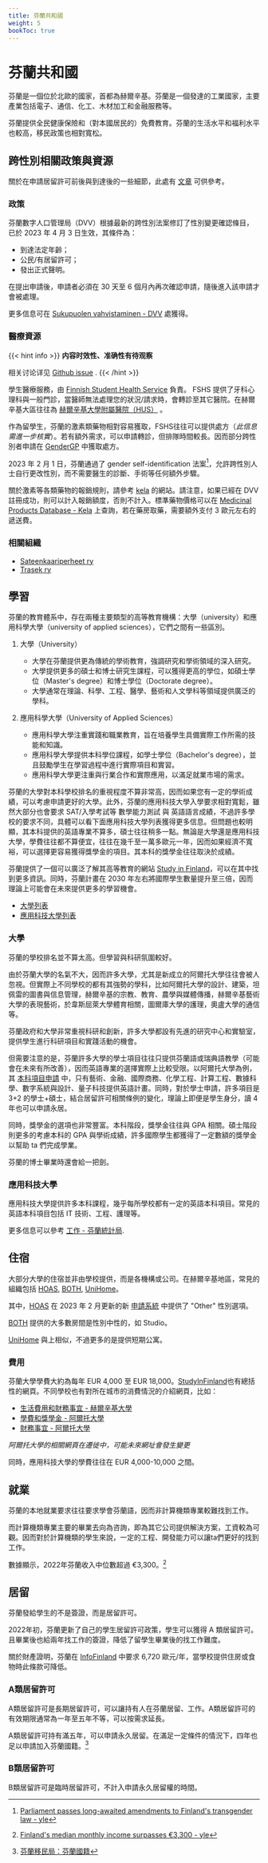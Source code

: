 ```yaml
---
title: 芬蘭共和國
weight: 5
bookToc: true
---
```


# 芬蘭共和國

芬蘭是一個位於北歐的國家，首都為赫爾辛基。芬蘭是一個發達的工業國家，主要產業包括電子、通信、化工、木材加工和金融服務等。

芬蘭提供全民健康保險和（對本國居民的）免費教育。芬蘭的生活水平和福利水平也較高，移民政策也相對寬松。

## 跨性別相關政策與資源

關於在申請居留許可前後與到達後的一些細節，此處有 [文章](https://verbose.linzh.me/posts/2023-start-at-finland/) 可供參考。

### 政策

芬蘭數字人口管理局（DVV）根據最新的跨性別法案修訂了性別變更確認條目，已於 2023 年 4 月 3 日生效，其條件為：

- 到達法定年齡；
- 公民/有居留許可；
- 發出正式聲明。

在提出申請後，申請者必須在 30 天至 6 個月內再次確認申請，隨後進入該申請才會被處理。

更多信息可在 [Sukupuolen vahvistaminen - DVV](https://dvv.fi/sukupuolen-vahvistaminen) 處獲得。

### 醫療資源

{{< hint info >}}
**内容时效性、准确性有待观察**

相关讨论详见 [Github issue](https://github.com/one-among-us/TransAcademicUniGuide/issues/2) .
{{< /hint >}}

學生醫療服務，由 [Finnish Student Health Service](https://www.yths.fi/en/frontpage/) 負責。 FSHS 提供了牙科心理科與一般門診，當醫師無法處理您的狀況/請求時，會轉診至其它醫院。在赫爾辛基大區往往為 [赫爾辛基大學附屬醫院（HUS）](https://www.hus.fi/en) 。

作為留學生，芬蘭的激素類藥物相對容易獲取，FSHS往往可以提供處方（*此信息需進一步核實*）。若有額外需求，可以申請轉診，但排隊時間較長。因而部分跨性別者申請在 [GenderGP](../#gendergp) 中獲取處方。

2023 年 2 月 1 日，芬蘭通過了 gender self-identification 法案[^3]，允許跨性別人士自行更改性別，而不需要醫生的診斷、手術等任何額外步驟。

關於激素等各類藥物的報銷規則，請參考 [kela](https://www.kela.fi/medicine-expenses) 的網站。請注意，如果已經在 DVV 註冊成功，則可以計入報銷額度，否則不計入。標準藥物價格可以在 [Medicinal Products Database - Kela](https://asiointi.kela.fi/laakekys_app/LaakekysApplication?kieli=en) 上查詢，若在藥房取藥，需要額外支付 3 歐元左右的遞送費。

### 相關組織

- [Sateenkaariperheet ry](https://sateenkaariperheet.fi/)
- [Trasek ry](https://trasek.fi/)

## 學習

芬蘭的教育體系中，存在兩種主要類型的高等教育機構：大學（university）和應用科學大學（university of applied sciences），它們之間有一些區別。

1. 大學（University）
   - 大學在芬蘭提供更為傳統的學術教育，強調研究和學術領域的深入研究。
   - 大學提供更多的碩士和博士研究生課程，可以獲得更高的學位，如碩士學位（Master's degree）和博士學位（Doctorate degree）。
   - 大學通常在理論、科學、工程、醫學、藝術和人文學科等領域提供廣泛的學科。

2. 應用科學大學（University of Applied Sciences）
   - 應用科學大學注重實踐和職業教育，旨在培養學生具備實際工作所需的技能和知識。
   - 應用科學大學提供本科學位課程，如學士學位（Bachelor's degree），並且鼓勵學生在學習過程中進行實際項目和實習。
   - 應用科學大學更注重與行業合作和實際應用，以滿足就業市場的需求。

芬蘭的大學對本科學校排名的重視程度不算非常高，因而如果您有一定的學術成績，可以考慮申請更好的大學。此外，芬蘭的應用科技大學入學要求相對寬鬆，雖然大部分也會要求 SAT/入學考試等 數學能力測試 與 英語語言成績，不過許多學校的要求不同，具體可以看下面應用科技大學列表獲得更多信息。但問題也較明顯，其本科提供的英語專業不算多，碩士往往稍多一點。無論是大學還是應用科技大學，學費往往都不算便宜，往往在幾千至一萬多歐元一年，因而如果經濟不寬裕，可以選擇更容易獲得獎學金的項目。其本科的獎學金往往取決於成績。

芬蘭提供了一個可以廣泛了解其高等教育的網站 [Study in Finland](https://www.studyinfinland.fi/)，可以在其中找到更多資訊。同時，芬蘭計畫在 2030 年左右將國際學生數量提升至三倍，因而理論上可能會在未來提供更多的學習機會。

- [大學列表](https://okm.fi/en/universities)
- [應用科技大學列表](https://okm.fi/en/universities-of-applied-sciences)

### 大學

芬蘭的學校排名並不算太高。但學習與科研氛圍較好。

由於芬蘭大學的名氣不大，因而許多大學，尤其是新成立的阿爾托大學往往會被人忽視。但實際上不同學校的都有其強勢的學科，比如阿爾托大學的設計、建築，坦佩雷的圖書與信息管理，赫爾辛基的宗教、教育、農學與媒體傳播，赫爾辛基藝術大學的表現藝術，於韋斯屈萊大學體育相關，圖爾庫大學的護理，奧盧大學的通信等。

芬蘭政府和大學非常重視科研和創新，許多大學都設有先進的研究中心和實驗室，提供學生進行科研項目和實踐活動的機會。

但需要注意的是，芬蘭許多大學的學士項目往往只提供芬蘭語或瑞典語教學（可能會在未來有所改善），因而英語專業的選擇實際上比較受限。以阿爾托大學為例，其 [本科項目申請](https://www.aalto.fi/en/admission-services/applying-to-bachelors-programmes) 中，只有藝術、金融、國際商務、化學工程、計算工程、數據科學、數字系統與設計、量子科技提供英語計畫。同時，對於學士申請，許多項目是 3+2 的學士+碩士，結合居留許可相關條例的變化，理論上即便是學生身分，讀 4 年也可以申請永居。

同時，獎學金的選項也非常豐富。本科階段，獎學金往往與 GPA 相關。碩士階段則更多的考慮本科的 GPA 與學術成績，許多國際學生都獲得了一定數額的獎學金以幫助 ta 們完成學業。

芬蘭的博士畢業時還會給一把劍。

### 應用科技大學

應用科技大學提供許多本科課程，幾乎每所學校都有一定的英語本科項目。常見的英語本科項目包括 IT 技術、工程、護理等。

更多信息可以參考 [工作 - 芬蘭統計局](https://www.stat.fi/tilasto/tyokay).

## 住宿

大部分大學的住宿並非由學校提供，而是各機構或公司。在赫爾辛基地區，常見的組織包括 [HOAS](https://www.hoas.fi/en/), [BOTH](https://bothxhome.fi/en/), [UniHome](https://unihome.fi/en/home)。

其中，[HOAS](https://www.hoas.fi/en/) 在 2023 年 2 月更新的新 [申請系統](https://application.hoas.fi/) 中提供了 "Other" 性別選項。

[BOTH](https://bothxhome.fi/en/) 提供的大多數房間是性別中性的，如 Studio。

[UniHome](https://unihome.fi/en/home) 與上相似，不過更多的是提供短期公寓。

### 費用

芬蘭大學學費大約為每年 EUR 4,000 至 EUR 18,000。[StudyInFinland](https://www.studyinfinland.fi/admissions/fees-and-costs)也有總括性的網頁。不同學校也有對所在城市的消費情況的介紹網頁，比如：
- [生活費用和財務事宜 - 赫爾辛基大學](https://www.helsinki.fi/en/admissions-and-education/international-students/student-life-helsinki/cost-living-and-financial-matters)
- [學費和獎學金 - 阿爾托大學](https://into.aalto.fi/display/enopisk/Tuition+fees+and+scholarships)
- [財務事宜 - 阿爾托大學](https://into.aalto.fi/display/enopisk/Financial+matters)

*阿爾托大學的相關網頁在遷徙中，可能未來網址會發生變更*

同時，應用科技大學的學費往往在 EUR 4,000-10,000 之間。

## 就業

芬蘭的本地就業要求往往要求學會芬蘭語，因而非計算機類專業較難找到工作。

而計算機類專業主要的畢業去向為咨詢，即為其它公司提供解決方案，工資較為可觀。因而對於計算機類的學生來說，一定的工程、開發能力可以讓ta們更好的找到工作。

數據顯示，2022年芬蘭收入中位數超過 €3,300。[^2]

## 居留

芬蘭發給學生的不是簽證，而是居留許可。

2022年初，芬蘭更新了自己的學生居留許可政策，學生可以獲得 A 類居留許可。且畢業後也給兩年找工作的簽證，降低了留學生畢業後的找工作難度。

關於財產證明，芬蘭在 [InfoFinland](https://www.infofinland.fi/zh/moving-to-finland/non-eu-citizens/study-in-finland) 中要求 6,720 歐元/年，當學校提供住房或食物時此條款可降低。

### A類居留許可

A類居留許可是長期居留許可，可以讓持有人在芬蘭居留、工作。A類居留許可的有效期限通常為一年至五年不等，可以按需求延長。

A類居留許可持有滿五年，可以申請永久居留。在滿足一定條件的情況下，四年也足以申請加入芬蘭國籍。[^1]

### B類居留許可

B類居留許可是臨時居留許可，不計入申請永久居留權的時間。


[^1]: [芬蘭移民局：芬蘭國籍](https://migri.fi/en/faq-finnish-citizenship)
[^2]: [Finland's median monthly income surpasses €3,300 - yle](https://yle.fi/a/3-12647702)
[^3]: [Parliament passes long-awaited amendments to Finland's transgender law - yle](https://yle.fi/a/74-20015866)
[^4]: [Law change to “level up Finland’s competitiveness” - thepienews](https://thepienews.com/news/finland-law-amendment/)